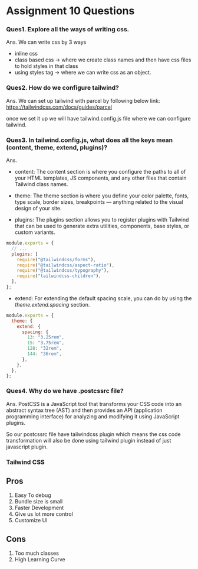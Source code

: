 # Assignment 10 Questions

### Ques1. Explore all the ways of writing css.

Ans. We can write css by 3 ways

- inline css
- class based css -> where we create class names and then have css files to hold styles in that class
- using styles tag -> where we can write css as an object.

### Ques2. How do we configure tailwind?

Ans. We can set up tailwind with parcel by following below link:
https://tailwindcss.com/docs/guides/parcel

once we set it up we will have tailwind.config.js file where we can configure tailwind.

### Ques3. In tailwind.config.js, what does all the keys mean (content, theme, extend, plugins)?

Ans.

- content: The content section is where you configure the paths to all of your HTML templates,
  JS components, and any other files that contain Tailwind class names.

- theme: The theme section is where you define your color palette, fonts, type scale, border sizes,
  breakpoints — anything related to the visual design of your site.

- plugins: The plugins section allows you to register plugins with Tailwind that can be used to generate extra
  utilities, components, base styles, or custom variants.

```jsx
module.exports = {
  // ...
  plugins: [
    require("@tailwindcss/forms"),
    require("@tailwindcss/aspect-ratio"),
    require("@tailwindcss/typography"),
    require("tailwindcss-children"),
  ],
};
```

- extend: For extending the default spacing scale, you can do by using the _theme.extend.spacing_ section.

```jsx
module.exports = {
  theme: {
    extend: {
      spacing: {
        13: "3.25rem",
        15: "3.75rem",
        128: "32rem",
        144: "36rem",
      },
    },
  },
};
```

### Ques4. Why do we have .postcssrc file?

Ans. PostCSS is a JavaScript tool that transforms your CSS code into an abstract syntax tree (AST) and then provides an
API (application programming interface) for analyzing and modifying it using JavaScript plugins.

So our postcssrc file have tailwindcss plugin which means the css code transformation will also be done using
tailwind plugin instead of just javascript plugin.

### Tailwind CSS

## Pros

1. Easy To debug
2. Bundle size is small
3. Faster Development
4. Give us lot more control
5. Customize UI

## Cons

1. Too much classes
2. High Learning Curve
